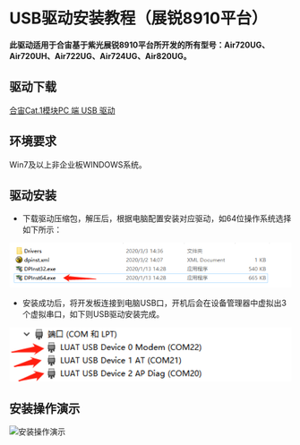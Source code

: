 # USB驱动安装教程（展锐8910平台）

**此驱动适用于合宙基于紫光展锐8910平台所开发的所有型号：Air720UG、Air720UH、Air722UG、Air724UG、Air820UG。**

## 驱动下载

[合宙Cat.1模块PC 端 USB 驱动](https://cdn.openluat-luatcommunity.openluat.com/attachment/20200808183454135_sw_file_20200303181718_8910_module_usb_driver_signed%20_20200303_hezhou.7z)

## 环境要求

Win7及以上非企业板WINDOWS系统。

## 驱动安装

- 下载驱动压缩包，解压后，根据电脑配置安装对应驱动，如64位操作系统选择如下所示：

<img src="../../image/开发工具及使用说明/USB驱动安装教程（展锐8910平台）/20220217162748077_image.png" alt="image.png" style="zoom:150%;" />

- 安装成功后，将开发板连接到电脑USB口，开机后会在设备管理器中虚拟出3个虚拟串口，如下则USB驱动安装完成。

<img src="../../image/开发工具及使用说明/USB驱动安装教程（展锐8910平台）/20220217162401034_image.png" alt="image.png" style="zoom: 150%;" />

## 安装操作演示

![安装操作演示](image/安装操作演示.gif)

